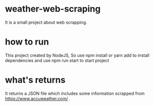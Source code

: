 # weather-web-scraping
It is a small project about web scrapping.

# how to run
This project created by NodeJS, So use npm install or yarn add to install dependencies and use npm run start to start project

# what's returns
It returns a JSON file which includes some information scrapped from  https://www.accuweather.com/ .
